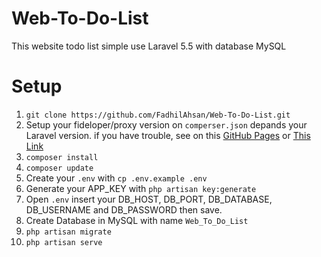 # Web-To-Do-List

This website todo list simple use Laravel 5.5 with database MySQL

# Setup 

1. `git clone https://github.com/FadhilAhsan/Web-To-Do-List.git`
2. Setup your fideloper/proxy version on `comperser.json` depands your Laravel version. if you have trouble, see on this [GitHub Pages](https://github.com/fideloper/TrustedProxy) or [This Link](https://github.com/fideloper/TrustedProxy)
3. `composer install`
4. `composer update`
5. Create your `.env`  with `cp .env.example .env`
6. Generate your APP_KEY with `php artisan key:generate`
7. Open `.env` insert your DB_HOST, DB_PORT, DB_DATABASE, DB_USERNAME and DB_PASSWORD then save.
8. Create Database in MySQL with name `Web_To_Do_List`
8. `php artisan migrate`
9. `php artisan serve` 





